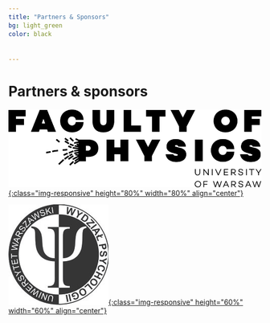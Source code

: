 ```yaml
---
title: "Partners & Sponsors"
bg: light_green
color: black


---
```


# Partners & sponsors



<a href="https://www.fuw.edu.pl/faculty-of-physics-home.html">![test image size](/img/sponsors/logo_FUW.png?style=centerme){:class="img-responsive" height="80%" width="80%" align="center"}</a>



<a href="https://www.fuw.edu.pl/faculty-of-physics-home.html">![test image size](/img/sponsors/logo_WPsych.jpg?style=centerme){:class="img-responsive" height="60%" width="60%" align="center"}</a>
